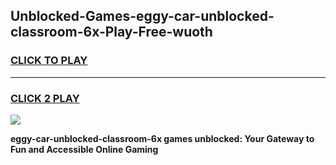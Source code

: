 
## Unblocked-Games-eggy-car-unblocked-classroom-6x-Play-Free-wuoth
<h3>
<a href="https://premium76.site?title=eggy-car-unblocked-classroom-6x&ref=23A">CLICK TO PLAY</a></h3>
<hr>

<h3>
<a href="https://premium76.site?title=eggy-car-unblocked-classroom-6x&ref=23A">CLICK 2 PLAY</a>
  
</h3>

<a href="https://premium76.site?title=eggy-car-unblocked-classroom-6x&ref=23A"><img src="https://clearcache.store/games.png"></a>


**eggy-car-unblocked-classroom-6x games unblocked: Your Gateway to Fun and Accessible Online Gaming**
